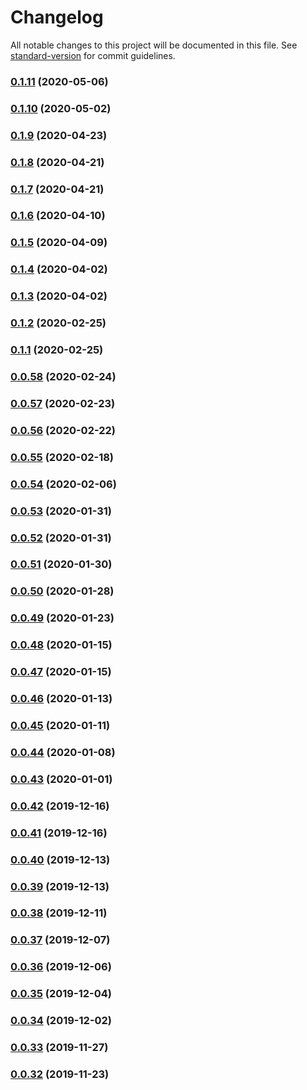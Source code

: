# Changelog

All notable changes to this project will be documented in this file. See [standard-version](https://github.com/conventional-changelog/standard-version) for commit guidelines.

### [0.1.11](https://github.com/cydran/cydran/compare/v0.1.10...v0.1.11) (2020-05-06)

### [0.1.10](https://github.com/cydran/cydran/compare/v0.1.9...v0.1.10) (2020-05-02)

### [0.1.9](https://github.com/cydran/cydran/compare/v0.1.8...v0.1.9) (2020-04-23)

### [0.1.8](https://github.com/cydran/cydran/compare/v0.1.7...v0.1.8) (2020-04-21)

### [0.1.7](https://github.com/cydran/cydran/compare/v0.1.6...v0.1.7) (2020-04-21)

### [0.1.6](https://github.com/cydran/cydran/compare/v0.1.5...v0.1.6) (2020-04-10)

### [0.1.5](https://github.com/cydran/cydran/compare/v0.1.4...v0.1.5) (2020-04-09)

### [0.1.4](https://github.com/cydran/cydran/compare/v0.1.3...v0.1.4) (2020-04-02)

### [0.1.3](https://github.com/cydran/cydran/compare/v0.1.2...v0.1.3) (2020-04-02)

### [0.1.2](https://github.com/cydran/cydran/compare/v0.1.1...v0.1.2) (2020-02-25)

### [0.1.1](https://github.com/cydran/cydran/compare/v0.0.58...v0.1.1) (2020-02-25)

### [0.0.58](https://github.com/cydran/cydran/compare/v0.0.57...v0.0.58) (2020-02-24)

### [0.0.57](https://github.com/cydran/cydran/compare/v0.0.56...v0.0.57) (2020-02-23)

### [0.0.56](https://github.com/cydran/cydran/compare/v0.0.55...v0.0.56) (2020-02-22)

### [0.0.55](https://github.com/cydran/cydran/compare/v0.0.54...v0.0.55) (2020-02-18)

### [0.0.54](https://github.com/cydran/cydran/compare/v0.0.53...v0.0.54) (2020-02-06)

### [0.0.53](https://github.com/cydran/cydran/compare/v0.0.52...v0.0.53) (2020-01-31)

### [0.0.52](https://github.com/cydran/cydran/compare/v0.0.51...v0.0.52) (2020-01-31)

### [0.0.51](https://github.com/cydran/cydran/compare/v0.0.50...v0.0.51) (2020-01-30)

### [0.0.50](https://github.com/cydran/cydran/compare/v0.0.49...v0.0.50) (2020-01-28)

### [0.0.49](https://github.com/cydran/cydran/compare/v0.0.48...v0.0.49) (2020-01-23)

### [0.0.48](https://github.com/cydran/cydran/compare/v0.0.47...v0.0.48) (2020-01-15)

### [0.0.47](https://github.com/cydran/cydran/compare/v0.0.46...v0.0.47) (2020-01-15)

### [0.0.46](https://github.com/cydran/cydran/compare/v0.0.45...v0.0.46) (2020-01-13)

### [0.0.45](https://github.com/cydran/cydran/compare/v0.0.44...v0.0.45) (2020-01-11)

### [0.0.44](https://github.com/cydran/cydran/compare/v0.0.43...v0.0.44) (2020-01-08)

### [0.0.43](https://github.com/cydran/cydran/compare/v0.0.42...v0.0.43) (2020-01-01)

### [0.0.42](https://github.com/cydran/cydran/compare/v0.0.41...v0.0.42) (2019-12-16)

### [0.0.41](https://github.com/cydran/cydran/compare/v0.0.40...v0.0.41) (2019-12-16)

### [0.0.40](https://github.com/cydran/cydran/compare/v0.0.39...v0.0.40) (2019-12-13)

### [0.0.39](https://github.com/cydran/cydran/compare/v0.0.38...v0.0.39) (2019-12-13)

### [0.0.38](https://github.com/cydran/cydran/compare/v0.0.37...v0.0.38) (2019-12-11)

### [0.0.37](https://github.com/cydran/cydran/compare/v0.0.36...v0.0.37) (2019-12-07)

### [0.0.36](https://github.com/cydran/cydran/compare/v0.0.35...v0.0.36) (2019-12-06)

### [0.0.35](https://github.com/cydran/cydran/compare/v0.0.34...v0.0.35) (2019-12-04)

### [0.0.34](https://github.com/cydran/cydran/compare/v0.0.33...v0.0.34) (2019-12-02)

### [0.0.33](https://github.com/cydran/cydran/compare/v0.0.32...v0.0.33) (2019-11-27)

### [0.0.32](https://github.com/cydran/cydran/compare/v0.0.31...v0.0.32) (2019-11-23)
